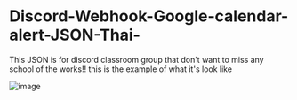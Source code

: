 # Discord-Webhook-Google-calendar-alert-JSON-Thai-
This JSON is for discord classroom group that don't want to miss any school of the works!!
this is the example of what it's look like


![image](https://user-images.githubusercontent.com/54277976/135875901-40ddb1e4-d77c-4e35-90f4-404a22a436e6.png)
